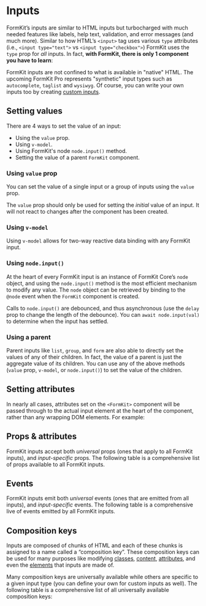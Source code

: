 # Inputs

FormKit’s inputs are similar to HTML inputs but turbocharged with much needed features like labels, help text, validation, and error messages (and much more). Similar to how HTML’s `<input>` tag uses various `type` attributes (i.e., `<input type="text">` vs `<input type="checkbox">`) FormKit uses the `type` prop for _all_ inputs. In fact, **with FormKit, there is only 1 component you have to learn**:

<example
  name="Text input"
  file="/_content/examples/single-component/single-component"
  langs="vue">
</example>

FormKit inputs are not confined to what is available in "native" HTML. The upcoming FormKit Pro represents "synthetic" input types such as `autocomplete`, `taglist` and `wysiwyg`. Of course, you can write your own inputs too by creating [custom inputs](/guides/custom-input).

## Setting values

<!-- vue-specific -->

There are 4 ways to set the value of an input:

- Using the `value` prop.
- Using `v-model`.
- Using FormKit's node `node.input()` method.
- Setting the value of a parent `FormKit` component.

### Using `value` prop

You can set the value of a single input or a group of inputs using the `value`
prop.

<example
  name="Value prop"
  file="/_content/examples/value-prop/value-prop"
  langs="vue">
</example>

<callout type="warning">
The <code>value</code> prop should only be used for setting the <em>initial</em> value of an input. It will not react to changes after the component has been created.
</callout>

### Using `v-model`

<!-- vue-specific -->

Using `v-model` allows for two-way reactive data binding with any FormKit input.

<example
  name="Input v-model"
  file="/_content/examples/v-model/v-model"
  langs="vue">
</example>

### Using `node.input()`

At the heart of every FormKit input is an instance of FormKit Core’s `node`
object, and using the `node.input()` method is the most efficient mechanism to
modify any value. The `node` object can be retrieved by binding to
the `@node` event when the `FormKit` component is created.

<example
  name="Input v-model"
  file="/_content/examples/node-input/node-input"
  langs="vue">
</example>

<callout type="tip">
Calls to <code>node.input()</code> are debounced, and thus asynchronous (use the <code>delay</code> prop to change the length of the debounce). You can <code>await node.input(val)</code> to determine when the input has settled.
</callout>

### Using a parent

Parent inputs like `list`, `group`, and `form` are also able to directly set the values of any of their children. In fact, the value of a parent is just the aggregate value of its children. You can use any of the above methods (`value` prop, `v-model`, or `node.input()`) to set the value of the children.

<example
  name="Parent input"
  file="/_content/examples/parent-input/parent-input"
  langs="vue">
</example>

## Setting attributes

In nearly all cases, attributes set on the `<FormKit>` component will be passed through to the actual input element at the heart of the component, rather than any wrapping DOM elements. For example:

<example
  name="Text input"
  file="/_content/examples/attributes/attributes"
  tabs="html"
  langs="vue">
</example>

## Props & attributes

FormKit inputs accept both _universal_ props (ones that apply to all FormKit inputs), and _input-specific_ props. The following table is a comprehensive list of props available to all FormKit inputs.

<reference-table></reference-table>

## Events

FormKit inputs emit both _universal_ events (ones that are emitted from all inputs), and _input-specific_ events. The following table is a comprehensive live of events emitted by all FormKit inputs.

<reference-table type="events" primary="event"></reference-table>

## Composition keys

Inputs are composed of chunks of HTML and each of these chunks is assigned to a name called a “composition key”. These composition keys can be used for many purposes like modifying [classes](#classes), [content](/essentials/schema), [attributes](#setting-attributes), and even the [elements](/essentials/schema) that inputs are made of.

Many composition keys are universally available while others are specific to a given input type (you can define your own for custom inputs as well). The following table is a comprehensive list of all universally available composition keys:

<reference-table type="compositionKeys" primary="composition-key">
</reference-table>
